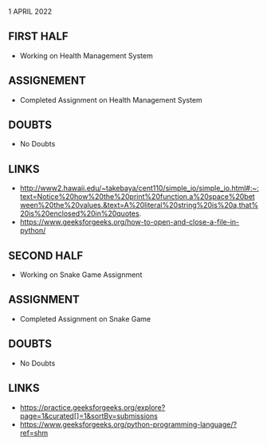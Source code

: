 1 APRIL 2022

## FIRST HALF

- Working on Health Management System

## ASSIGNEMENT

- Completed Assignment on Health Management System

## DOUBTS

- No Doubts

## LINKS

- http://www2.hawaii.edu/~takebaya/cent110/simple_io/simple_io.html#:~:text=Notice%20how%20the%20print%20function,a%20space%20between%20the%20values.&text=A%20literal%20string%20is%20a,that%20is%20enclosed%20in%20quotes.
- https://www.geeksforgeeks.org/how-to-open-and-close-a-file-in-python/

## SECOND HALF

- Working on Snake Game Assignment

## ASSIGNMENT 

- Completed Assignment on Snake Game 

## DOUBTS

- No Doubts

## LINKS

- https://practice.geeksforgeeks.org/explore?page=1&curated[]=1&sortBy=submissions
- https://www.geeksforgeeks.org/python-programming-language/?ref=shm

